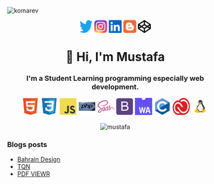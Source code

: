 <p align="left"><img src="https://komarev.com/ghpvc/?username=mohamed&style=plastic&label=Stalker+visits" alt="komarev" /></p>
<p align="center">
<a href="https://twitter.com/darwishtm" target="blank"><img align="center" src="https://raw.githubusercontent.com/MoustafaDarwish/MoustafaDarwish/209fabdf177e516e7487585f2e9c6e21d46f4450/icons/twitter.svg" title="Twitter" alt="Twitter" height="30" width="30" /></a>
<a href="https://www.instagram.com/darwishtm" target="blank"><img align="center" src="https://raw.githubusercontent.com/MoustafaDarwish/MoustafaDarwish/209fabdf177e516e7487585f2e9c6e21d46f4450/icons/instagram.svg" title="Instagram" alt="Instagram" height="30" width="30" /></a>
<a href="https://www.linkedin.com/in/moustafadarwish" target="blank"><img align="center" src="https://raw.githubusercontent.com/MoustafaDarwish/MoustafaDarwish/209fabdf177e516e7487585f2e9c6e21d46f4450/icons/linkedin.svg" title="LinkedIn" alt="LinkedIn" height="30" width="30" /></a>
<a href="https://mostafaxp.blogspot.com" target="blank"><img align="center" src="https://raw.githubusercontent.com/MoustafaDarwish/MoustafaDarwish/209fabdf177e516e7487585f2e9c6e21d46f4450/icons/blogger.svg" title="Blogger" alt="Blogger" height="30" width="30" /></a>
<a href="https://codepen.io/mustafagg" target="blank"><img align="center" src="https://raw.githubusercontent.com/MoustafaDarwish/MoustafaDarwish/209fabdf177e516e7487585f2e9c6e21d46f4450/icons/codepen.svg" title="Codepen" alt="Codepen" height="30" width="30" /></a>
</p>
<h1 align="center">👋 Hi, I'm Mustafa</h1>
<h3 align="center">I'm a Student Learning programming especially web development.</h3>
<p align="center">
<img src="https://raw.githubusercontent.com/MoustafaDarwish/MoustafaDarwish/d19338aacdbdba1ebd86c151e627618f5700d08a/icons/html5.svg" title="html" alt="html5" width="40" height="40" draggable="false"/>
<img src="https://raw.githubusercontent.com/MoustafaDarwish/MoustafaDarwish/d19338aacdbdba1ebd86c151e627618f5700d08a/icons/css3.svg" title="css3" alt="css3" width="40" height="40" draggable="false"/>
<img src="https://raw.githubusercontent.com/MoustafaDarwish/MoustafaDarwish/d19338aacdbdba1ebd86c151e627618f5700d08a/icons/javascript.svg" title="Javascript" alt="javascript" width="40" height="40" draggable="false"/>
<img src="https://raw.githubusercontent.com/MoustafaDarwish/MoustafaDarwish/d19338aacdbdba1ebd86c151e627618f5700d08a/icons/php.svg" title="php" alt="php" width="40" height="40" draggable="false"/>
<img src="https://raw.githubusercontent.com/MoustafaDarwish/MoustafaDarwish/d19338aacdbdba1ebd86c151e627618f5700d08a/icons/sass.svg" title="Sass" alt="sass" width="40" height="40" draggable="false"/>
<img src="https://raw.githubusercontent.com/MoustafaDarwish/MoustafaDarwish/d19338aacdbdba1ebd86c151e627618f5700d08a/icons/bootstrap.svg" title="Bootstrap" alt="bootstrap" width="40" height="40" draggable="false"/>
<img src="https://raw.githubusercontent.com/MoustafaDarwish/MoustafaDarwish/946bc9d5550edca12903b6bd069e1e90bdfc9329/icons/webassembly.svg" title="WebAssembly" alt="webassembly" width="40" height="40" draggable="false"/>
<img src="https://raw.githubusercontent.com/MoustafaDarwish/MoustafaDarwish/d19338aacdbdba1ebd86c151e627618f5700d08a/icons/c.svg" title="C" alt="c" width="40" height="40" draggable="false"/>
<img src="https://raw.githubusercontent.com/MoustafaDarwish/MoustafaDarwish/3c5da794040acd36059dcd67d325c8af2735a357/icons/CC.svg" title="Creative Cloud" alt="cc" width="40" height="40" draggable="false"/>
<img src="https://raw.githubusercontent.com/MoustafaDarwish/MoustafaDarwish/2dfe8d4fc484d80a2e84b6ccfce5f5c17b2e80c5/icons/linux.svg" title="Linux" alt="linux" width="40" height="40" draggable="false"/>
</p>
<p align="center"><img align="center" src="https://github-readme-stats.vercel.app/api?username=MoustafaDarwish&theme=tokyonight&show_icons=true" alt="mustafa" /></p>

### Blogs posts
<!-- BLOG-POST-LIST:START -->
- [Bahrain Design](https://bahrain.netlify.app)
- [TQN](https://tech105.netlify.app)
- [PDF VIEWR](https://t105.netlify.app)
<!-- BLOG-POST-LIST:END -->

